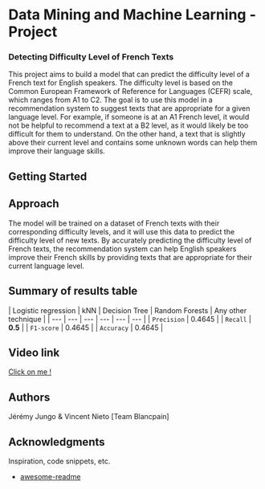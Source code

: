 # Data Mining and Machine Learning - Project
### Detecting Difficulty Level of French Texts
This project aims to build a model that can predict the difficulty level of a French text for English speakers. The difficulty level is based on the Common European Framework of Reference for Languages (CEFR) scale, which ranges from A1 to C2. The goal is to use this model in a recommendation system to suggest texts that are appropriate for a given language level. For example, if someone is at an A1 French level, it would not be helpful to recommend a text at a B2 level, as it would likely be too difficult for them to understand. On the other hand, a text that is slightly above their current level and contains some unknown words can help them improve their language skills. 

## Getting Started

## Approach
The model will be trained on a dataset of French texts with their corresponding difficulty levels, and it will use this data to predict the difficulty level of new texts. By accurately predicting the difficulty level of French texts, the recommendation system can help English speakers improve their French skills by providing texts that are appropriate for their current language level.


## Summary of results table
| Logistic regression | kNN | Decision Tree | Random Forests | Any other technique |
| ---  | --- | --- | --- | --- | --- |
| `Precision` | 0.4645 |
| `Recall` | **0.5** |
| `F1-score` | 0.4645 |
| `Accuracy` | 0.4645 |

## Video link
[Click on me !](https://github.com/matiassingers/awesome-readme)

## Authors
Jérémy Jungo & Vincent Nieto [Team Blancpain]

## Acknowledgments

Inspiration, code snippets, etc.
* [awesome-readme](https://github.com/matiassingers/awesome-readme)
